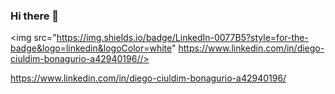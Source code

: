 ### Hi there 👋

<!--
**diegobonagurio/diegobonagurio** is a ✨ _special_ ✨ repository because its `README.md` (this file) appears on your GitHub profile.

Here are some ideas to get you started:

- 🔭 I’m currently working on ...
- 🌱 I’m currently learning ...
- 👯 I’m looking to collaborate on ...
- 🤔 I’m looking for help with ...
- 💬 Ask me about ...
- 📫 How to reach me: ...
- 😄 Pronouns: ...
- ⚡ Fun fact: ...
-->

<img src="https://img.shields.io/badge/LinkedIn-0077B5?style=for-the-badge&logo=linkedin&logoColor=white" https://www.linkedin.com/in/diego-ciuldim-bonagurio-a42940196//>

https://www.linkedin.com/in/diego-ciuldim-bonagurio-a42940196/
